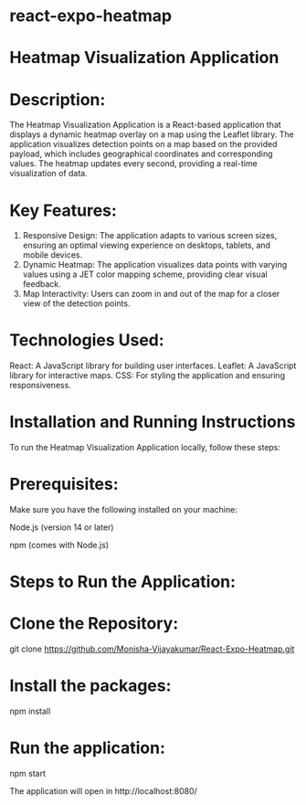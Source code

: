 # react-expo-heatmap

Heatmap Visualization Application
==================================
Description:
============
The Heatmap Visualization Application is a React-based application that displays a dynamic heatmap overlay on a map using the Leaflet library. The application visualizes detection points on a map based on the provided payload, which includes geographical coordinates and corresponding values. The heatmap updates every second, providing a real-time visualization of data.

Key Features:
==============

1. Responsive Design: The application adapts to various screen sizes, ensuring an optimal viewing experience on desktops, tablets, and mobile devices.
2. Dynamic Heatmap: The application visualizes data points with varying values using a JET color mapping scheme, providing clear visual feedback.
3. Map Interactivity: Users can zoom in and out of the map for a closer view of the detection points.

Technologies Used:
===================
React: A JavaScript library for building user interfaces.
Leaflet: A JavaScript library for interactive maps.
CSS: For styling the application and ensuring responsiveness.

Installation and Running Instructions
======================================
To run the Heatmap Visualization Application locally, follow these steps:

Prerequisites:
===============
Make sure you have the following installed on your machine:

Node.js (version 14 or later)

npm (comes with Node.js)

Steps to Run the Application:
==============================
Clone the Repository:
=====================
git clone https://github.com/Monisha-Vijayakumar/React-Expo-Heatmap.git

Install the packages:
=====================
npm install

Run the application:
====================
npm start

The application will open in http://localhost:8080/
